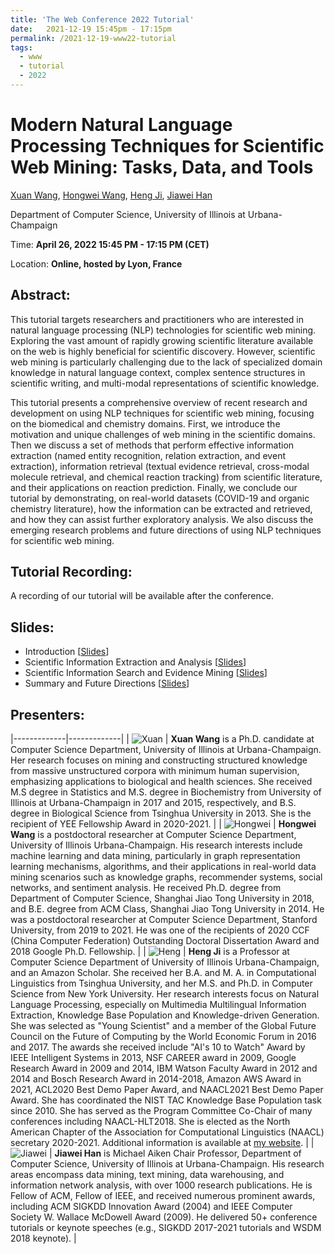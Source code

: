 ```yaml
---
title: 'The Web Conference 2022 Tutorial'
date:   2021-12-19 15:45pm - 17:15pm
permalink: /2021-12-19-www22-tutorial
tags:
  - www
  - tutorial
  - 2022
---
```


# Modern Natural Language Processing Techniques for Scientific Web Mining: Tasks, Data, and Tools

[Xuan Wang](https://xuanwang91.github.io/), [Hongwei Wang](https://hongweiw.net/), [Heng Ji](http://blender.cs.illinois.edu/hengji.html), [Jiawei Han](http://hanj.cs.illinois.edu/)

Department of Computer Science, University of Illinois at Urbana-Champaign

Time: **April 26, 2022 15:45 PM - 17:15 PM (CET)**

Location: **Online, hosted by Lyon, France**


## Abstract:
This tutorial targets researchers and practitioners who are interested in natural language processing (NLP) technologies for scientific web mining. Exploring the vast amount of rapidly growing scientific literature available on the web is highly beneficial for scientific discovery. However, scientific web mining is particularly challenging due to the lack of specialized domain knowledge in natural language context, complex sentence structures in scientific writing, and multi-modal representations of scientific knowledge.

This tutorial presents a comprehensive overview of recent research and development on using NLP techniques for scientific web mining, focusing on the biomedical and chemistry domains. First, we introduce the motivation and unique challenges of web mining in the scientific domains. Then we discuss a set of methods that perform effective information extraction (named entity recognition, relation extraction, and event extraction), information retrieval (textual evidence retrieval, cross-modal molecule retrieval, and chemical reaction tracking) from scientific literature, and their applications on reaction prediction. Finally, we conclude our tutorial by demonstrating, on real-world datasets (COVID-19 and organic chemistry literature), how the information can be extracted and retrieved, and how they can assist further exploratory analysis. We also discuss the emerging research problems and future directions of using NLP techniques for scientific web mining.


## Tutorial Recording:
A recording of our tutorial will be available after the conference.


## Slides:
- Introduction \[[Slides](https://drive.google.com/file/d/1F2LCGqyZMK3o8q6qWwpnvBztSYSpRAmF/view?usp=sharing)]
- Scientific Information Extraction and Analysis \[[Slides](https://drive.google.com/file/d/1AafCxRSBdcs6_XvmLAXbW8NXBBPj4g3N/view?usp=sharing)]
- Scientific Information Search and Evidence Mining \[[Slides](https://drive.google.com/file/d/1mHcykiHyENPq-UfIImWMJWQBw7WWA2qt/view?usp=sharing)]
- Summary and Future Directions \[[Slides](https://drive.google.com/file/d/1wEAPiT58QjC4-tu-rGGI0Zx2RjaL3lZo/view?usp=sharing)]


## Presenters: 

|-------------|-------------|
| ![Xuan](https://github.com/xuanwang91/xuanwang91.github.io/blob/master/img/Xuan2016.jpg?raw=True) | **Xuan Wang** is a Ph.D. candidate at Computer Science Department, University of Illinois at Urbana-Champaign. Her research focuses on mining and constructing structured knowledge from massive unstructured corpora with minimum human supervision, emphasizing applications to biological and health sciences. She received M.S degree in Statistics and M.S. degree in Biochemistry from University of Illinois at Urbana-Champaign in 2017 and 2015, respectively, and B.S. degree in Biological Science from Tsinghua University in 2013. She is the recipient of YEE Fellowship Award in 2020-2021.  |
| ![Hongwei](https://github.com/xuanwang91/xuanwang91.github.io/blob/master/img/Hongwei_Wang.jpeg?raw=True) | **Hongwei Wang** is a postdoctoral researcher at Computer Science Department, University of Illinois Urbana-Champaign. His research interests include machine learning and data mining, particularly in graph representation learning mechanisms, algorithms, and their applications in real-world data mining scenarios such as knowledge graphs, recommender systems, social networks, and sentiment analysis. He received Ph.D. degree from Department of Computer Science, Shanghai Jiao Tong University in 2018, and B.E. degree from ACM Class, Shanghai Jiao Tong University in 2014. He was a postdoctoral researcher at Computer Science Department, Stanford University, from 2019 to 2021. He was one of the recipients of 2020 CCF (China Computer Federation) Outstanding Doctoral Dissertation Award and 2018 Google Ph.D. Fellowship.  |
| ![Heng](https://github.com/xuanwang91/xuanwang91.github.io/blob/master/img/Heng_Ji.png?raw=True) | **Heng Ji** is a Professor at Computer Science Department of University of Illinois Urbana-Champaign, and an Amazon Scholar. She received her B.A. and M. A. in Computational Linguistics from Tsinghua University, and her M.S. and Ph.D. in Computer Science from New York University. Her research interests focus on Natural Language Processing, especially on Multimedia Multilingual Information Extraction, Knowledge Base Population and Knowledge-driven Generation. She was selected as "Young Scientist" and a member of the Global Future Council on the Future of Computing by the World Economic Forum in 2016 and 2017. The awards she received include "AI's 10 to Watch" Award by IEEE Intelligent Systems in 2013, NSF CAREER award in 2009, Google Research Award in 2009 and 2014, IBM Watson Faculty Award in 2012 and 2014 and Bosch Research Award in 2014-2018, Amazon AWS Award in 2021, ACL2020 Best Demo Paper Award, and NAACL2021 Best Demo Paper Award. She has coordinated the NIST TAC Knowledge Base Population task since 2010. She has served as the Program Committee Co-Chair of many conferences including NAACL-HLT2018. She is elected as the North American Chapter of the Association for Computational Linguistics (NAACL) secretary 2020-2021. Additional information is available at [my website](\url{https://blender.cs.illinois.edu/hengji.html).  |
| ![Jiawei](https://github.com/xuanwang91/xuanwang91.github.io/blob/master/img/Jiawei_Han.jpeg?raw=True) | **Jiawei Han** is Michael Aiken Chair Professor, Department of Computer Science, University of Illinois at Urbana-Champaign. His research areas encompass data mining, text mining, data warehousing, and information network analysis, with over 1000 research publications. He is Fellow of ACM, Fellow of IEEE, and received numerous prominent awards, including ACM SIGKDD Innovation Award (2004) and IEEE Computer Society W. Wallace McDowell Award (2009). He delivered 50+ conference tutorials or keynote speeches (e.g., SIGKDD 2017-2021 tutorials and WSDM 2018 keynote).  |



